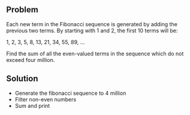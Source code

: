 Problem
-------
Each new term in the Fibonacci sequence is generated by adding
the previous two terms. By starting with 1 and 2, the first 10
terms will be:

1, 2, 3, 5, 8, 13, 21, 34, 55, 89, ...

Find the sum of all the even-valued terms in the sequence
which do not exceed four million.

Solution
--------
- Generate the fibonacci sequence to 4 million
- Filter non-even numbers
- Sum and print
